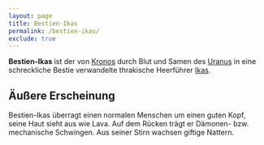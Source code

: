 ```yaml
---
layout: page
title: Bestien-Ikas
permalink: /bestien-ikas/
exclude: true
---
```


**Bestien-Ikas** ist der von [Kronos](/kronos/) durch Blut und Samen des [Uranus](/uranus/) in eine schreckliche Bestie verwandelte thrakische Heerführer [Ikas](/ikas/).

## Äußere Erscheinung

Bestien-Ikas überragt einen normalen Menschen um einen guten Kopf, seine Haut sieht aus wie Lava. Auf dem Rücken trägt er Dämonen- bzw. mechanische Schwingen. Aus seiner Stirn wachsen giftige Nattern.
